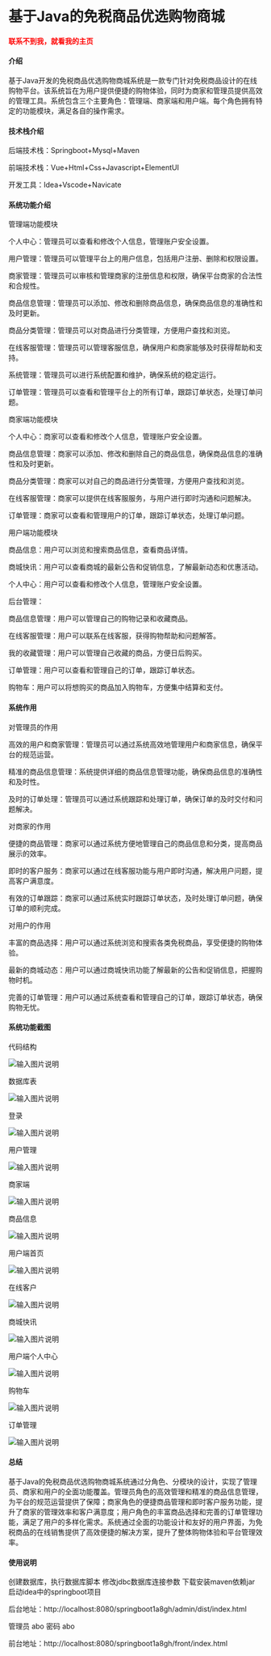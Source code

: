 # 基于Java的免税商品优选购物商城

<h4 style='color:red'>联系不到我，就看我的主页 </h4> 
 
#### 介绍
基于Java开发的免税商品优选购物商城系统是一款专门针对免税商品设计的在线购物平台。该系统旨在为用户提供便捷的购物体验，同时为商家和管理员提供高效的管理工具。系统包含三个主要角色：管理端、商家端和用户端。每个角色拥有特定的功能模块，满足各自的操作需求。

#### 技术栈介绍

后端技术栈：Springboot+Mysql+Maven

前端技术栈：Vue+Html+Css+Javascript+ElementUI

开发工具：Idea+Vscode+Navicate

#### 系统功能介绍

管理端功能模块

个人中心：管理员可以查看和修改个人信息，管理账户安全设置。

用户管理：管理员可以管理平台上的用户信息，包括用户注册、删除和权限设置。

商家管理：管理员可以审核和管理商家的注册信息和权限，确保平台商家的合法性和合规性。

商品信息管理：管理员可以添加、修改和删除商品信息，确保商品信息的准确性和及时更新。

商品分类管理：管理员可以对商品进行分类管理，方便用户查找和浏览。

在线客服管理：管理员可以管理客服信息，确保用户和商家能够及时获得帮助和支持。

系统管理：管理员可以进行系统配置和维护，确保系统的稳定运行。

订单管理：管理员可以查看和管理平台上的所有订单，跟踪订单状态，处理订单问题。

商家端功能模块

个人中心：商家可以查看和修改个人信息，管理账户安全设置。

商品信息管理：商家可以添加、修改和删除自己的商品信息，确保商品信息的准确性和及时更新。

商品分类管理：商家可以对自己的商品进行分类管理，方便用户查找和浏览。

在线客服管理：商家可以提供在线客服服务，与用户进行即时沟通和问题解决。

订单管理：商家可以查看和管理用户的订单，跟踪订单状态，处理订单问题。

用户端功能模块

商品信息：用户可以浏览和搜索商品信息，查看商品详情。

商城快讯：用户可以查看商城的最新公告和促销信息，了解最新动态和优惠活动。

个人中心：用户可以查看和修改个人信息，管理账户安全设置。

后台管理：

商品信息管理：用户可以管理自己的购物记录和收藏商品。

在线客服管理：用户可以联系在线客服，获得购物帮助和问题解答。

我的收藏管理：用户可以管理自己收藏的商品，方便日后购买。

订单管理：用户可以查看和管理自己的订单，跟踪订单状态。

购物车：用户可以将想购买的商品加入购物车，方便集中结算和支付。

#### 系统作用

对管理员的作用

高效的用户和商家管理：管理员可以通过系统高效地管理用户和商家信息，确保平台的规范运营。

精准的商品信息管理：系统提供详细的商品信息管理功能，确保商品信息的准确性和及时性。

及时的订单处理：管理员可以通过系统跟踪和处理订单，确保订单的及时交付和问题解决。

对商家的作用

便捷的商品管理：商家可以通过系统方便地管理自己的商品信息和分类，提高商品展示的效率。

即时的客户服务：商家可以通过在线客服功能与用户即时沟通，解决用户问题，提高客户满意度。

有效的订单跟踪：商家可以通过系统实时跟踪订单状态，及时处理订单问题，确保订单的顺利完成。

对用户的作用

丰富的商品选择：用户可以通过系统浏览和搜索各类免税商品，享受便捷的购物体验。

最新的商城动态：用户可以通过商城快讯功能了解最新的公告和促销信息，把握购物时机。

完善的订单管理：用户可以通过系统查看和管理自己的订单，跟踪订单状态，确保购物无忧。

#### 系统功能截图

代码结构

![输入图片说明](images/6fea52d93177ef2c81d95f99b1b408e.png)

数据库表

![输入图片说明](images/b875034bc883f60855918c499c2df10.png)

登录

![输入图片说明](images/5215945ccd735e27103803e9bb9136b.png)

用户管理

![输入图片说明](images/8b3c0f29e2035eead4ed17934e587ac.png)

商家端

![输入图片说明](images/1cd8b9bfd584c329c283f524798c6cf.png)

商品信息

![输入图片说明](images/0ebb3551d301442b034e55cbf929873.png)


用户端首页

![输入图片说明](images/896729883f68b929328cfdf68de6eaa.png)

在线客户

![输入图片说明](images/d8620b25756d56a0a54a4cb6a2e14c2.png)

商城快讯

![输入图片说明](images/764e00c80950001aa978c71b16cab18.png)

用户端个人中心

![输入图片说明](images/963455895e088aaa7bc7606886b30bd.png)

购物车

![输入图片说明](images/a1f952ec782987ef42fcaf0917b94c0.png)

订单管理

![输入图片说明](images/28639c8ecdf51b732daa3952e657f33.png)

#### 总结

基于Java的免税商品优选购物商城系统通过分角色、分模块的设计，实现了管理员、商家和用户的全面功能覆盖。管理员角色的高效管理和精准的商品信息管理，为平台的规范运营提供了保障；商家角色的便捷商品管理和即时客户服务功能，提升了商家的管理效率和客户满意度；用户角色的丰富商品选择和完善的订单管理功能，满足了用户的多样化需求。系统通过全面的功能设计和友好的用户界面，为免税商品的在线销售提供了高效便捷的解决方案，提升了整体购物体验和平台管理效率。

#### 使用说明

创建数据库，执行数据库脚本 修改jdbc数据库连接参数 下载安装maven依赖jar 启动idea中的springboot项目

后台地址：http://localhost:8080/springboot1a8gh/admin/dist/index.html

管理员  abo 密码 abo

前台地址：http://localhost:8080/springboot1a8gh/front/index.html
